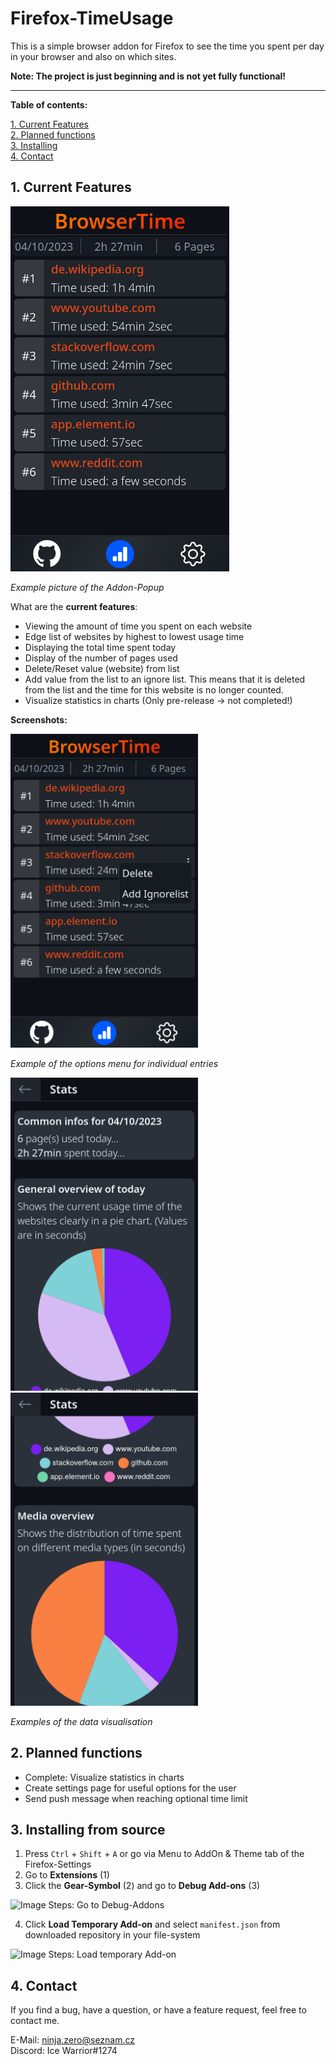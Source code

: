 # Firefox-TimeUsage

This is a simple browser addon for Firefox to see the time you spent per day in your browser and also on which sites.

**Note: The project is just beginning and is not yet fully functional!**

---

**Table of contents:**  

[1. Current Features](#1-current-features)  
[2. Planned functions](#2-planned-functions)  
[3. Installing](#3-installing-from-source)  
[4. Contact](#4-contact)  

## 1. Current Features

<img src="images/doc1.png" alt="Example Picture" width="350px"/>  

*Example picture of the Addon-Popup*

What are the **current features**:

- Viewing the amount of time you spent on each website
- Edge list of websites by highest to lowest usage time
- Displaying the total time spent today
- Display of the number of pages used
- Delete/Reset value (website) from list
- Add value from the list to an ignore list. This means that it is deleted from the list and the time for this website is no longer counted.
- Visualize statistics in charts (Only pre-release -> not completed!)

**Screenshots:**

<img src="images/doc2.png" alt="Example Picture" width="300px"/>  

*Example of the options menu for individual entries*

<img src="images/doc3.png" alt="Example Picture" width="300px"/> 

<img src="images/doc4.png" alt="Example Picture" width="300px"/> 


*Examples of the data visualisation*



## 2. Planned functions

- Complete: Visualize statistics in charts
- Create settings page for useful options for the user
- Send push message when reaching optional time limit

## 3. Installing from source

1. Press `Ctrl` + `Shift` + `A` or go via Menu to AddOn & Theme tab of the Firefox-Settings
2. Go to **Extensions** (1)
3. Click the **Gear-Symbol** (2) and go to **Debug Add-ons** (3)

![Image Steps: Go to Debug-Addons](images/doc5.png)

4. Click **Load Temporary Add-on** and select `manifest.json` from downloaded repository in your file-system

![Image Steps: Load temporary Add-on](images/doc6.png)

## 4. Contact

If you find a bug, have a question, or have a feature request, feel free to contact me.

E-Mail: ninja.zero@seznam.cz  
Discord: Ice Warrior#1274
